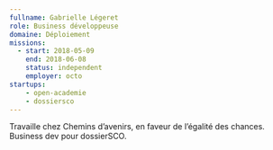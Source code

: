 ```yaml
---
fullname: Gabrielle Légeret
role: Business développeuse
domaine: Déploiement
missions:
  - start: 2018-05-09
    end: 2018-06-08
    status: independent
    employer: octo
startups:
    - open-academie
    - dossiersco
---
```


Travaille chez Chemins d’avenirs, en faveur de l’égalité des chances. Business dev pour dossierSCO.
